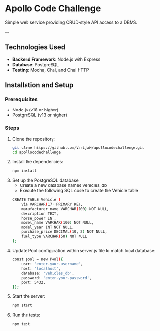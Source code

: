 # Apollo Code Challenge
Simple web service providing CRUD-style API access to a DBMS.

--

## Technologies Used
- **Backend Framework**: Node.js with Express
- **Database**: PostgreSQL
- **Testing**: Mocha, Chai, and Chai HTTP

## Installation and Setup

### Prerequisites
- Node.js (v16 or higher)
- PostgreSQL (v13 or higher)

### Steps
1. Clone the repository:
   ```bash
   git clone https://github.com/VarijaM/apollocodechallenge.git
   cd apollocodechallenge

2. Install the dependencies:
    ```bash
    npm install

3. Set up the PostgreSQL database
    - Create a new database named vehicles_db
    - Execute the following SQL code to create the Vehicle table
    ```bash
    CREATE TABLE Vehicle (
        vin VARCHAR(17) PRIMARY KEY,
        manufacturer_name VARCHAR(100) NOT NULL,
        description TEXT,
        horse_power INT,
        model_name VARCHAR(100) NOT NULL,
        model_year INT NOT NULL,
        purchase_price DECIMAL(10, 2) NOT NULL,
        fuel_type VARCHAR(50) NOT NULL
    );


4. Update Pool configuration within server.js file to match local database:
    ```bash
    const pool = new Pool({
        user: 'enter-your-username',
        host: 'localhost',
        database: 'vehicles_db',
        password: 'enter-your-password',
        port: 5432,
    });

5. Start the server: 
    ```bash
    npm start

6. Run the tests: 
    ```bash
    npm test
